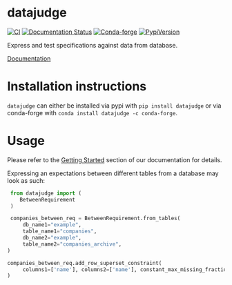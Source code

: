# datajudge

[![CI](https://github.com/Quantco/datajudge/actions/workflows/ci.yaml/badge.svg)](https://github.com/Quantco/datajudge/actions/workflows/ci.yaml)
[![Documentation Status](https://readthedocs.org/projects/datajudge/badge/?version=latest)](https://datajudge.readthedocs.io/en/latest/?badge=latest)
[![Conda-forge](https://img.shields.io/conda/vn/conda-forge/datajudge?logoColor=white&logo=conda-forge)](https://anaconda.org/conda-forge/datajudge)
[![PypiVersion](https://img.shields.io/pypi/v/datajudge.svg?logo=pypi&logoColor=white)](https://pypi.org/project/datajudge)


Express and test specifications against data from database.


[Documentation](https://datajugde.readthedocs.io/en/latest/index.html)

# Installation instructions

`datajudge` can either be installed via pypi with `pip install datajudge` or via conda-forge with `conda install datajudge -c conda-forge`.

# Usage

Please refer to the [Getting Started](https://datajugde.readthedocs.io/en/latest/getting_started.html) section of our documentation for details.

Expressing an expectations between different tables from a database may look as such:

```python
 from datajudge import (
	BetweenRequirement
 )

 companies_between_req = BetweenRequirement.from_tables(
     db_name1="example",
     table_name1="companies",
     db_name2="example",
     table_name2="companies_archive",
)

companies_between_req.add_row_superset_constraint(
     columns1=['name'], columns2=['name'], constant_max_missing_fraction=0
)
 ```

